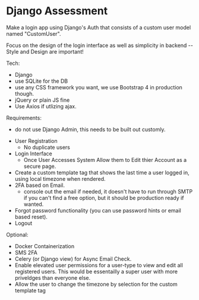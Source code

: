 # Django Assessment
Make a login app using Django's Auth that consists of a custom user model named "CustomUser".

Focus on the design of the login interface as well as simplicity in backend -- Style and Design are important!

Tech:
- Django
- use SQLite for the DB
- use any CSS framework you want, we use Bootstrap 4 in production though.
- jQuery or plain JS fine
- Use Axios if utlizing ajax.

Requirements:
* do not use Django Admin, this needs to be built out customly.
- User Registration
    - No duplicate users
- Login Interface
    - Once User Accesses System Allow them to Edit thier Account as a secure page.
- Create a custom template tag that shows the last time a user logged in, using local timezone when rendered. 
- 2FA based on Email.
    - console out the email if needed, it doesn't have to run through SMTP if you can't find a free option, but it should be production ready if wanted.
- Forgot password functionality (you can use password hints or email based reset).
- Logout 
 
Optional:
- Docker Containerization
- SMS 2FA
- Celery (or Django view) for Async Email Check.
- Enable elevated user permissions for a user-type to view and edit all registered users. This would be essentailly a super user with more priveldges than everyone else.
- Allow the user to change the timezone by selection for the custom template tag
